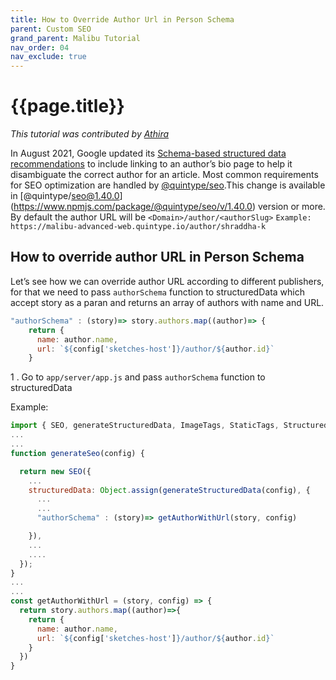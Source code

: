 ```yaml
---
title: How to Override Author Url in Person Schema
parent: Custom SEO
grand_parent: Malibu Tutorial
nav_order: 04
nav_exclude: true
---
```


# {{page.title}}

_This tutorial was contributed by [Athira](https://www.linkedin.com/in/athira-m-r-835ab6105)_

In August 2021, Google updated its [Schema-based structured data recommendations](https://developers.google.com/search/docs/data-types/article "Schema-based structured data recommendations") to include linking to an author’s bio page to help it disambiguate the correct author for an article. Most common requirements for SEO optimization are handled by [@quintype/seo](https://developers.quintype.com/quintype-node-seo/).This change is available in [@quintype/seo@1.40.0] (https://www.npmjs.com/package/@quintype/seo/v/1.40.0) version or more. By default the author URL will be `<Domain>/author/<authorSlug>` `Example: https://malibu-advanced-web.quintype.io/author/shraddha-k`

## How to override author URL in Person Schema

Let’s see how we can override author URL according to different publishers, for that we need to pass `authorSchema` function to structuredData which accept story as a paran and returns an array of authors with name and URL.

```javascript
"authorSchema" : (story)=> story.authors.map((author)=> {
    return {
      name: author.name,
      url: `${config['sketches-host']}/author/${author.id}`
    }

```    

1 . Go to `app/server/app.js` and pass `authorSchema` function to structuredData

Example:

```javascript
import { SEO, generateStructuredData, ImageTags, StaticTags, StructuredDataTags, AuthorTags, TextTags } from "@quintype/seo";
...
...
function generateSeo(config) {

  return new SEO({
    ...
    structuredData: Object.assign(generateStructuredData(config), {
      ...
      ...
      "authorSchema" : (story)=> getAuthorWithUrl(story, config)

    }),
    ...
    ....
  });
}
...
...
const getAuthorWithUrl = (story, config) => {
  return story.authors.map((author)=>{
    return {
      name: author.name,
      url: `${config['sketches-host']}/author/${author.id}`
    }
  })
}

```

